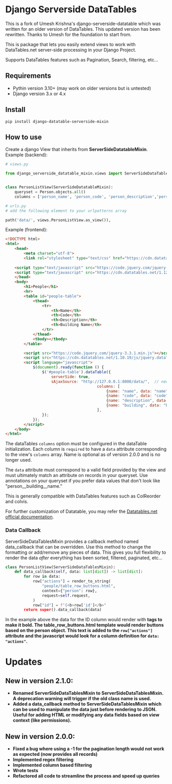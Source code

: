 # Django Serverside DataTables

This is a fork of Umesh Krishna's django-serverside-datatable which was written for an older version of DataTables. This updated version has been rewritten. Thanks to Umesh for the foundation to start from.

This is  package that lets you easily extend views to work with DataTables.net server-side processing in your Django Project.

Supports DataTables features such as Pagination, Search, filtering, etc...

## Requirements
- Pythin version 3.10+ (may work on older versions but is untested)
- Django version 3.x or 4.x

## Install

```
pip install django-datatable-serverside-mixin
```


## How to use

Create a django View that inherits from  **ServerSideDatatableMixin**.
Example (backend):

```python
# views.py

from django_serverside_datatable_mixin.views import ServerSideDataTablesMixin


class PersonListView(ServerSideDatatableMixin):
	queryset = Person.objects.all()
	columns = ['person_name', 'person_code', 'person_description','person__building__name']
```
```python
# urls.py
# add the following element to your urlpatterns array

path('data/', views.PersonListView.as_view()), 

```

Example (frontend):

```html
<!DOCTYPE html>
<html>
	<head>
		<meta charset="utf-8">
		<link rel="stylesheet" type="text/css" href="https://cdn.datatables.net/1.12.1/css/jquery.dataTables.min.css"/>
 
	<script type="text/javascript" src="https://code.jquery.com/jquery-3.6.0.min.js"></script>
	<script type="text/javascript" src="https://cdn.datatables.net/1.12.1/js/jquery.dataTables.min.js"></script>
	</head>
	<body>
		<h1>People</h1>
		<hr>
		<table id="people-table">
			<thead>
				<tr>
					<th>Name</th>
					<th>Code</th>
					<th>Description</th>
					<th>Building Name</th>
				</tr>
			</thead>
			<tbody></tbody>
		</table>

		<script src="https://code.jquery.com/jquery-3.3.1.min.js"></script>
		<script src="https://cdn.datatables.net/1.10.19/js/jquery.dataTables.min.js"></script>
		<script language="javascript">
			$(document).ready(function () {
				$('#people-table').dataTable({
					serverSide: true,
					sAjaxSource: "http://127.0.0.1:8000/data/",  // new url
                                        columns: [
                                            {name: "name", data: "name"},
                                            {name: "code", data: "code"},
                                            {name: "description", data: "description"},
                                            {name: "building", data: "building__name"},
                                        ],
				});
			});
		</script>
	</body>
</html>
```
The dataTables `columns` option must be configured in the dataTable initialization. Each column is `required` to have a `data` attribute corresponding to the view's `columns` array. Name is optional as of version 2.0.0 and is no longer used.

The `data` attribute must correspond to a valid field provided by the view and must ultimately match an attribute on records in your queryset. Use annotations on your queryset if you prefer data values that don't look like "person__building__name."

This is generally compatible with DataTables features such as ColReorder and colvis.

For further customization of Datatable, you may refer the [Datatables.net official documentation](https://datatables.net/manual/).

### Data Callback
ServerSideDataTablesMixin provides a callback method named data_callback that can be overridden. Use this method to change the formatting or add/remove any pieces of data. This gives you full flexibility to render the data *after* everything has been sorted, filtered, paginated, etc...


```python
class PersonListView(ServerSideDataTablesMixin):
	def data_callback(self, data: list[dict]) -> list[dict]:
		for row in data:
			row["actions"] = render_to_string(
				"people/table_row_buttons.html",
				context={"person": row},
				request=self.request,
			)
			row["id"] = f"{<b>row['id']</b>"
		return super().data_callback(data)
```

In the example above the data for the ID column would render with <b> tags to make it bold. The table_row_buttons.html template would render buttons based on the person object. This text is added to the `row["actions"]` attribute and the javascript would look for a column definition for `data: "actions"`.

# Updates
## New in version 2.1.0:
- Renamed ServerSideDataTablesMixin to ServerSideDataTablesMixin. A deprecation warning will trigger if the old class name is used.
- Added a data_callback method to ServerSideDataTablesMixin which can be used to manipulate the data just before rendering to JSON. Useful for adding HTML or modifying any data fields based on view context (like permissions).
## New in version 2.0.0:
- Fixed a bug where using a -1 for the pagination length would not work as expected (now provides all records)
- Implemented regex filtering
- Implemented column based filtering
- Wrote tests
- Refactored all code to streamline the process and speed up queries
